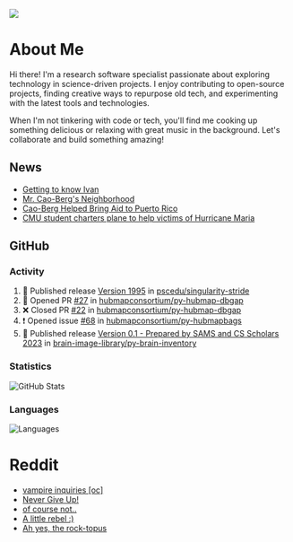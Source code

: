 ![](https://komarev.com/ghpvc/?username=icaoberg)

# About Me
Hi there! I'm a research software specialist passionate about exploring technology in science-driven projects. I enjoy contributing to open-source projects, finding creative ways to repurpose old tech, and experimenting with the latest tools and technologies.

When I'm not tinkering with code or tech, you'll find me cooking up something delicious or relaxing with great music in the background. Let's collaborate and build something amazing!

## News
* [Getting to know Ivan](https://www.psc.edu/ivan-inside-psc-spotlight-2/)
* [Mr. Cao-Berg's Neighborhood](https://www.cmu.edu/engage/about-us/news/alumni/profile-cao-berg.html)
* [Cao-Berg Helped Bring Aid to Puerto Rico](https://www.cmu.edu/piper/news/archives/2018/february/ivan-cao-berg.html)
* [CMU student charters plane to help victims of Hurricane Maria](http://thetartan.org/2017/10/30/news/puerto-rico-aid)

## GitHub
### Activity
<!--START_SECTION:activity-->
1. 🚀 Published release [Version 1995](https://github.com/pscedu/singularity-stride/releases/tag/v1995) in [pscedu/singularity-stride](https://github.com/pscedu/singularity-stride)
2. 💪 Opened PR [#27](https://github.com/hubmapconsortium/py-hubmap-dbgap/pull/27) in [hubmapconsortium/py-hubmap-dbgap](https://github.com/hubmapconsortium/py-hubmap-dbgap)
3. ❌ Closed PR [#22](https://github.com/hubmapconsortium/py-hubmap-dbgap/pull/22) in [hubmapconsortium/py-hubmap-dbgap](https://github.com/hubmapconsortium/py-hubmap-dbgap)
4. ❗ Opened issue [#68](https://github.com/hubmapconsortium/py-hubmapbags/issues/68) in [hubmapconsortium/py-hubmapbags](https://github.com/hubmapconsortium/py-hubmapbags)
5. 🚀 Published release [Version 0.1 - Prepared by SAMS and CS Scholars 2023](https://github.com/brain-image-library/py-brain-inventory/releases/tag/v0.1) in [brain-image-library/py-brain-inventory](https://github.com/brain-image-library/py-brain-inventory)
<!--END_SECTION:activity-->

### Statistics
![GitHub Stats](https://github-readme-stats.vercel.app/api?username=icaoberg&count_private=true&show_icons=true)

### Languages
![Languages](https://github-readme-stats.vercel.app/api/top-langs/?username=icaoberg&show_icons=true&langs_count=10&hide=HTML,C,CSS,M)

# Reddit
<!-- BLOG-POST-LIST:START -->
- [vampire inquiries [oc]](https://www.reddit.com/r/u_icaoberg/comments/1705gy9/vampire_inquiries_oc/)
- [Never Give Up!](https://www.reddit.com/r/u_icaoberg/comments/13mcab5/never_give_up/)
- [of course not..](https://www.reddit.com/r/u_icaoberg/comments/13mc9h5/of_course_not/)
- [A little rebel :&rpar;](https://www.reddit.com/r/u_icaoberg/comments/13mc6yc/a_little_rebel/)
- [Ah yes, the rock-topus](https://www.reddit.com/r/u_icaoberg/comments/13mc4xk/ah_yes_the_rocktopus/)
<!-- BLOG-POST-LIST:END -->
